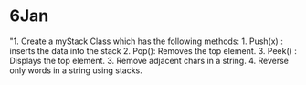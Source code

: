 # 6Jan
"1. Create a myStack Class which has the following methods:
     1. Push(x) : inserts the data into the stack 
     2. Pop(): Removes the top element.
     3. Peek() : Displays the top element.
3. Remove adjacent chars in a string.
4. Reverse only words in a string using stacks.
